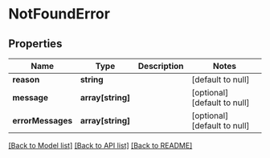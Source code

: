 # NotFoundError

## Properties
Name | Type | Description | Notes
------------ | ------------- | ------------- | -------------
**reason** | **string** |  | [default to null]
**message** | **array[string]** |  | [optional] [default to null]
**errorMessages** | **array[string]** |  | [optional] [default to null]

[[Back to Model list]](../README.md#documentation-for-models) [[Back to API list]](../README.md#documentation-for-api-endpoints) [[Back to README]](../README.md)


